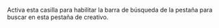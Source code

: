 Activa esta casilla para habilitar la barra de búsqueda de la pestaña para buscar en esta pestaña de creativo.